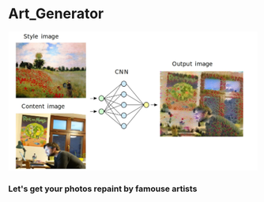 # Art_Generator
![readme_image.jpg](readme_image.jpg)
### Let's get your photos repaint by famouse artists
